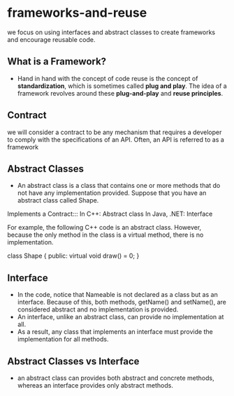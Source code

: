 # frameworks-and-reuse

we focus on using interfaces and abstract classes to create frameworks and encourage reusable code.

## What is a Framework?

- Hand in hand with the concept of code reuse is the concept of **standardization**, which is sometimes called **plug and play**. The idea of a framework revolves around these **plug-and-play** and **reuse principles**.

## Contract

we will consider a contract to be any mechanism that requires a developer to comply with the specifications of an API. Often, an API is referred to as a framework

## Abstract Classes

- An abstract class is a class that contains one or more methods that do not have any implementation provided. Suppose that you have an abstract class called Shape.

Implements a Contract:::
In C++: Abstract class
In Java, .NET: Interface

For example, the following C++ code is an abstract class. However, because the only method in the class is a virtual method, there is no implementation.

class Shape
{
    public:
        virtual void draw() = 0;
}

## Interface

- In the code, notice that Nameable is not declared as a class but as an interface. Because of this, both methods, getName() and setName(), are considered abstract and no implementation is provided.
- An interface, unlike an abstract class, can provide no implementation at all.
- As a result, any class that implements an interface must provide the implementation for all methods.

## Abstract Classes vs Interface

- an abstract class can provides both abstract and concrete methods, whereas an interface provides only abstract methods.
